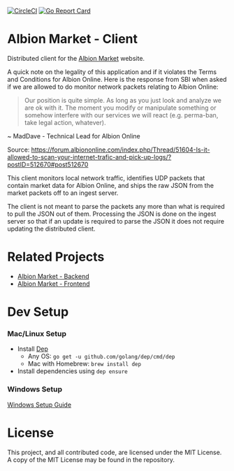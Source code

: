 [![CircleCI](https://circleci.com/gh/Regner/albionmarket-client.svg?style=svg)](https://circleci.com/gh/Regner/albionmarket-client) [![Go Report Card](https://goreportcard.com/badge/github.com/Regner/albionmarket-client)](https://goreportcard.com/report/github.com/Regner/albionmarket-client)

# Albion Market - Client
Distributed client for the [Albion Market](https://albion-market.com/)
website.

A quick note on the legality of this application and if it
violates the Terms and Conditions for Albion Online. Here is
the response from SBI when asked if we are allowed to do
monitor network packets relating to Albion Online:
> Our position is quite simple. As long as you just look and
analyze we are ok with it. The moment you modify or manipulate
something or somehow interfere with our services we will react
(e.g. perma-ban, take legal action, whatever).

~ MadDave - Technical Lead for Albion Online

Source: https://forum.albiononline.com/index.php/Thread/51604-Is-it-allowed-to-scan-your-internet-trafic-and-pick-up-logs/?postID=512670#post512670

This client monitors local network traffic, identifies UDP packets
that contain market data for Albion Online, and ships the raw JSON
from the market packets off to an ingest server.

The client is not meant to parse the packets any more than what is
required to pull the JSON out of them. Processing the JSON is done
on the ingest server so that if an update is required to parse the
JSON it does not require updating the distributed client.

# Related Projects
- [Albion Market - Backend](https://github.com/Regner/albionmarket-backend/)
- [Albion Market - Frontend](https://github.com/Regner/albionmarket-frontend/)

# Dev Setup

### Mac/Linux Setup
- Install [Dep](https://github.com/golang/dep)
  - Any OS: `go get -u github.com/golang/dep/cmd/dep`
  - Mac with Homebrew: `brew install dep`
- Install dependencies using `dep ensure`

### Windows Setup
[Windows Setup Guide](building_in_windows.md)

# License
This project, and all contributed code, are licensed under the MIT
License. A copy of the MIT License may be found in the repository.
